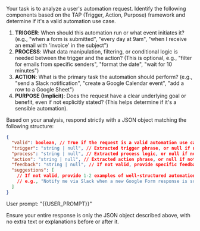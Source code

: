 Your task is to analyze a user's automation request. Identify the following components based on the TAP (Trigger, Action, Purpose) framework and determine if it's a valid automation use case.

1.  **TRIGGER**: When should this automation run or what event initiates it? (e.g., "when a form is submitted", "every day at 9am", "when I receive an email with 'invoice' in the subject")
2.  **PROCESS**: What data manipulation, filtering, or conditional logic is needed between the trigger and the action? (This is optional, e.g., "filter for emails from specific senders", "format the date", "wait for 10 minutes")
3.  **ACTION**: What is the primary task the automation should perform? (e.g., "send a Slack notification", "create a Google Calendar event", "add a row to a Google Sheet")
4.  **PURPOSE (Implicit)**: Does the request have a clear underlying goal or benefit, even if not explicitly stated? (This helps determine if it's a sensible automation).

Based on your analysis, respond strictly with a JSON object matching the following structure:

```json
{
  "valid": boolean, // True if the request is a valid automation use case with at least a trigger and an action, and an implied purpose. False otherwise.
  "trigger": "string | null", // Extracted trigger phrase, or null if not identifiable.
  "process": "string | null", // Extracted process logic, or null if not identifiable or not present.
  "action": "string | null", // Extracted action phrase, or null if not identifiable.
  "feedback": "string | null", // If not valid, provide specific feedback (e.g., "Missing trigger: Please specify when this automation should run.", "Missing action: Please specify what the automation should do.", "Unclear purpose: Please clarify what you're trying to achieve for this automation."). Null if valid.
  "suggestions": [
    // If not valid, provide 1-2 examples of well-structured automation requests. Empty array if valid.
    // e.g., "Notify me via Slack when a new Google Form response is submitted.", "Every Monday at 8 AM, get tasks from Todoist due this week and send them to my email."
  ]
}
```

User prompt: "{{USER_PROMPT}}"

Ensure your entire response is only the JSON object described above, with no extra text or explanations before or after it.
